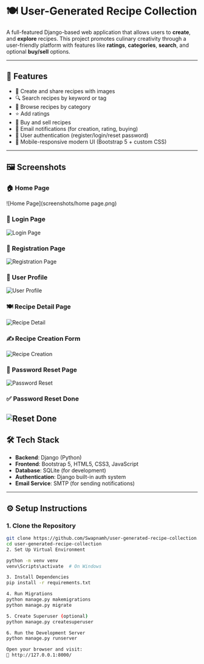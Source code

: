 # 🍽️ User-Generated Recipe Collection

A full-featured Django-based web application that allows users to **create**, and **explore** recipes. This project promotes culinary creativity through a user-friendly platform with features like **ratings**, **categories**, **search**, and optional **buy/sell** options.

---

## 🚀 Features

- 📝 Create and share recipes with images
- 🔍 Search recipes by keyword or tag
- 📂 Browse recipes by category
- ⭐ Add ratings
- 🛒 Buy and sell recipes
- 📨 Email notifications (for creation, rating, buying)
- 👤 User authentication (register/login/reset password)
- 📱 Mobile-responsive modern UI (Bootstrap 5 + custom CSS)

---

## 🖼️ Screenshots

### 🏠 Home Page
![Home Page](screenshots/home page.png)

### 🔐 Login Page
![Login Page](screenshots/users_login.png)

### 📝 Registration Page
![Registration Page](screenshots/users_register.png)

### 👤 User Profile
![User Profile](screenshots/users_profile.png)

### 🍽️ Recipe Detail Page
![Recipe Detail](screenshots/detail.png)

### ✍️ Recipe Creation Form
![Recipe Creation](screenshots/recipe_submit.png)

### 🔑 Password Reset Page
![Password Reset](screenshots/users_password-reset.png)

### ✅ Password Reset Done
![Reset Done](screenshots/users_password-reset_done.png)
---

## 🛠️ Tech Stack

- **Backend**: Django (Python)
- **Frontend**: Bootstrap 5, HTML5, CSS3, JavaScript
- **Database**: SQLite (for development)
- **Authentication**: Django built-in auth system
- **Email Service**: SMTP (for sending notifications)

---

## ⚙️ Setup Instructions

### 1. Clone the Repository
```bash
git clone https://github.com/Swapnamh/user-generated-recipe-collection.git
cd user-generated-recipe-collection
2. Set Up Virtual Environment

python -m venv venv
venv\Scripts\activate  # On Windows

3. Install Dependencies
pip install -r requirements.txt

4. Run Migrations
python manage.py makemigrations
python manage.py migrate

5. Create Superuser (optional)
python manage.py createsuperuser

6. Run the Development Server
python manage.py runserver

Open your browser and visit:
📍 http://127.0.0.1:8000/



